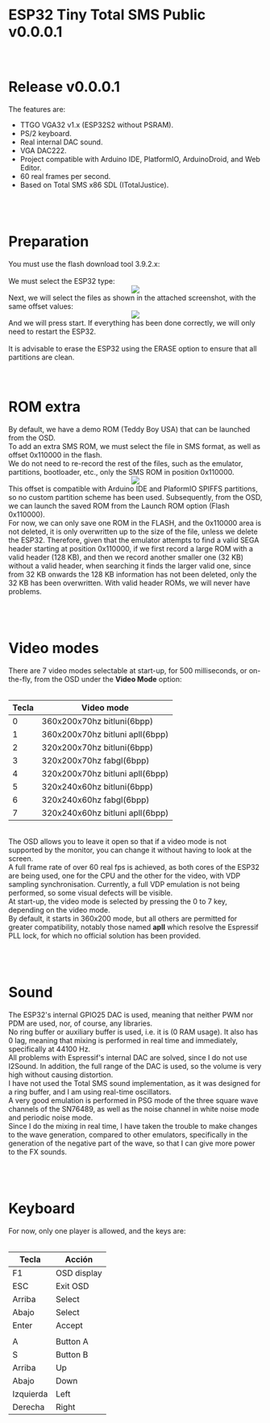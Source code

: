 # ESP32 Tiny Total SMS Public v0.0.0.1
<br>
<h1>Release v0.0.0.1</h1>
The features are:
<ul>
 <li>TTGO VGA32 v1.x (ESP32S2 without PSRAM).</li>
 <li>PS/2 keyboard.</li>
 <li>Real internal DAC sound.</li>
 <li>VGA DAC222.</li>
 <li>Project compatible with Arduino IDE, PlatformIO, ArduinoDroid, and Web Editor.</li>
 <li>60 real frames per second.</li>
 <li>Based on Total SMS x86 SDL (ITotalJustice).</li>
</ul>


<br><br>
<h1>Preparation</h1>
You must use the flash download tool 3.9.2.x:<br><br>
We must select the ESP32 type:
<center><img src='https://raw.githubusercontent.com/rpsubc8/ESP32TinyTotalSMSPublic/main/preview/flash00.gif'></center>
Next, we will select the files as shown in the attached screenshot, with the same offset values:
<center><img src='https://raw.githubusercontent.com/rpsubc8/ESP32TinyTotalSMSPublic/main/preview/flash01.gif'></center>
And we will press start. If everything has been done correctly, we will only need to restart the ESP32. 
<br><br>
It is advisable to erase the ESP32 using the ERASE option to ensure that all partitions are clean.<br>
<br><br>


<h1>ROM extra</h1>
By default, we have a demo ROM (Teddy Boy USA) that can be launched from the OSD.<br>
To add an extra SMS ROM, we must select the file in SMS format, as well as offset 0x110000 in the flash.<br>
We do not need to re-record the rest of the files, such as the emulator, partitions, bootloader, etc., only the SMS ROM in position 0x110000.
<center><img src='https://raw.githubusercontent.com/rpsubc8/ESP32TinyTotalSMSPublic/main/preview/extrom.gif'></center>
This offset is compatible with Arduino IDE and PlaformIO SPIFFS partitions, so no custom partition scheme has been used.
Subsequently, from the OSD, we can launch the saved ROM from the Launch ROM option (Flash 0x110000).<br>
For now, we can only save one ROM in the FLASH, and the 0x110000 area is not deleted, it is only overwritten up to the size of the file, unless we delete
the ESP32. Therefore, given that the emulator attempts to find a valid SEGA header starting at position 0x110000, if we first record a large ROM with 
a valid header (128 KB), and then we record another smaller one (32 KB) without a valid header, when searching it finds the larger valid one, since
from 32 KB onwards the 128 KB information has not been deleted, only the 32 KB has been overwritten. With valid header ROMs, we will never have problems.


<br><br>
<h1>Video modes</h1>
There are 7 video modes selectable at start-up, for 500 milliseconds, or on-the-fly, from the OSD under the <b>Video Mode</b> option:<br><br>

| Tecla | Video mode                         |
| ----- | -----------------------------------|
|   0   | 360x200x70hz bitluni(6bpp)         |
|   1   | 360x200x70hz bitluni apll(6bpp)    |
|   2   | 320x200x70hz bitluni(6bpp)         |
|   3   | 320x200x70hz fabgl(6bpp)           |
|   4   | 320x200x70hz bitluni apll(6bpp)    |
|   5   | 320x240x60hz bitluni(6bpp)         |
|   6   | 320x240x60hz fabgl(6bpp)           |
|   7   | 320x240x60hz bitluni apll(6bpp)    |
<br>
The OSD allows you to leave it open so that if a video mode is not supported by the monitor, you can change it without having to look at the screen.<br>
A full frame rate of over 60 real fps is achieved, as both cores of the ESP32 are being used, one for the CPU and the other for the video, with 
VDP sampling synchronisation. Currently, a full VDP emulation is not being performed, so some visual defects will be visible.

<br>
At start-up, the video mode is selected by pressing the 0 to 7 key, depending on the video mode.<br>
By default, it starts in 360x200 mode, but all others are permitted for greater compatibility, notably those named <b>apll</b> which resolve
the Espressif PLL lock, for which no official solution has been provided.

<br><br>
<h1>Sound</h1>
The ESP32's internal GPIO25 DAC is used, meaning that neither PWM nor PDM are used, nor, of course, any libraries.<br>
No ring buffer or auxiliary buffer is used, i.e. it is (0 RAM usage). It also has 0 lag, meaning that mixing is performed in real time and
immediately, specifically at 44100 Hz.<br>
All problems with Espressif's internal DAC are solved, since I do not use I2Sound.
In addition, the full range of the DAC is used, so the volume is very high without causing distortion.<br>
I have not used the Total SMS sound implementation, as it was designed for a ring buffer, and I am using real-time oscillators.<br>
A very good emulation is performed in PSG mode of the three square wave channels of the SN76489, as well as the noise channel in white noise mode and periodic noise mode.<br>
Since I do the mixing in real time, I have taken the trouble to make changes to the wave generation, compared to other emulators, specifically in 
the generation of the negative part of the wave, so that I can give more power to the FX sounds.<br>

<br><br>
<h1>Keyboard</h1>
For now, only one player is allowed, and the keys are:<br><br>

| Tecla     | Acción      |
| --------- | ------------|
|  F1       | OSD display |
|  ESC      | Exit OSD    |
| Arriba    | Select      |
| Abajo     | Select      |
| Enter     | Accept      |
|           |             |
|  A        | Button A    |
|  S        | Button B    |
| Arriba    | Up          |
| Abajo     | Down        |
| Izquierda | Left        |
| Derecha   | Right       |
<br>
